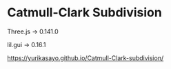 # Catmull-Clark Subdivision


Three.js -> 0.141.0

lil.gui -> 0.16.1


https://yurikasayo.github.io/Catmull-Clark-subdivision/
